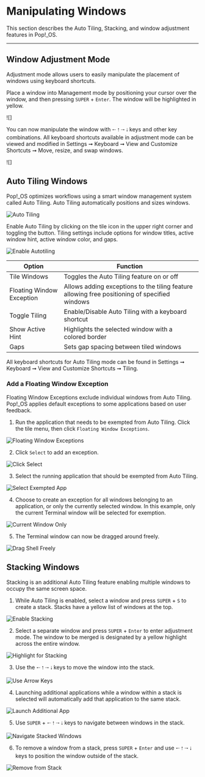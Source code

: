 # Manipulating Windows

This section describes the Auto Tiling, Stacking, and window adjustment features in Pop!\_OS.

---
## Window Adjustment Mode

Adjustment mode allows users to easily manipulate the placement of windows using keyboard shortcuts.

Place a window into Management mode by positioning your cursor over the window, and then pressing `SUPER` + `Enter`. The window will be highlighted in yellow.

![]

You can now manipulate the window with `🠐` `🠑` `🠒` `🠓` keys and other key combinations. All keyboard shortcuts available in adjustment mode can be viewed and modified in Settings ➞ Keyboard ➞ View and Customize Shortcuts ➞ Move, resize, and swap windows.

![]

## Auto Tiling Windows

Pop!\_OS optimizes workflows using a smart window management system called Auto Tiling. Auto Tiling automatically positions and sizes windows. 

![Auto Tiling](/images/tiling-stacking-windows/auto-tiling.png)

Enable Auto Tiling by clicking on the tile icon in the upper right corner and toggling the button. Tiling settings include options for window titles, active window hint, active window color, and gaps.

![Enable Autotiling](/images/tiling-stacking-windows/enable-autotiling.png)

| Option                 | Function |
|----------------------|--------|
| Tile Windows| Toggles the Auto Tiling feature on or off  |
| Floating Window Exception  | Allows adding exceptions to the tiling feature allowing free positioning of specified windows |
| Toggle Tiling          | Enable/Disable Auto Tiling with a keyboard shortcut |
| Show Active Hint       | Highlights the selected window with a colored border |
| Gaps                | Sets gap spacing between tiled windows |

All keyboard shortcuts for Auto Tiling mode can be found in Settings ➞ Keyboard ➞ View and Customize Shortcuts ➞ Tiling.

### Add a Floating Window Exception

Floating Window Exceptions exclude individual windows from Auto Tiling. Pop!\_OS applies default exceptions to some applications based on user feedback.

1. Run the application that needs to be exempted from Auto Tiling. Click the tile menu, then click `Floating Window Exceptions`.

![Floating Window Exceptions](/images/tiling-stacking-windows/floating-window-exceptions.png)

2. Click `Select` to add an exception.

![Click Select](/images/tiling-stacking-windows/click-select.png)

3. Select the running application that should be exempted from Auto Tiling.

![Select Exempted App](/images/tiling-stacking-windows/select-exempted-app.png)

4. Choose to create an exception for all windows belonging to an application, or only the currently selected window. In this example, only the current Terminal window will be selected for exemption.

![Current Window Only](/images/tiling-stacking-windows/current-window-only.png)

5. The Terminal window can now be dragged around freely.

![Drag Shell Freely](/images/tiling-stacking-windows/drag-shell-freely.png)

## Stacking Windows

Stacking is an additional Auto Tiling feature enabling multiple windows to occupy the same screen space.

1. While Auto Tiling is enabled, select a window and press `SUPER` + `S` to create a stack. Stacks have a yellow list of windows at the top.

![Enable Stacking](/images/tiling-stacking-windows/enable-stacking.png)

2. Select a separate window and press `SUPER` + `Enter` to enter adjustment mode. The window to be merged is designated by a yellow highlight across the entire window.

![Highlight for Stacking](/images/tiling-stacking-windows/highlight-for-stacking.png)

3. Use the `🠐` `🠑` `🠒` `🠓` keys to move the window into the stack.

![Use Arrow Keys](/images/tiling-stacking-windows/use-arrow-keys.png)

4. Launching additional applications while a window within a stack is selected will automatically add that application to the same stack.

![Launch Additional App](/images/tiling-stacking-windows/launch-additional-app.png)

5. Use `SUPER` + `🠐` `🠑` `🠒` `🠓` keys to navigate between windows in the stack.

![Navigate Stacked Windows](/images/tiling-stacking-windows/navigate-stacked-windows.png)

6. To remove a window from a stack, press `SUPER` + `Enter` and use `🠐` `🠑` `🠒` `🠓` keys to position the window outside of the stack.

![Remove from Stack](/images/tiling-stacking-windows/remove-from-stack.png)